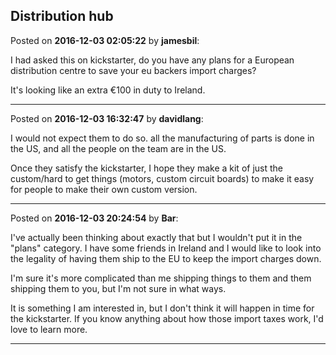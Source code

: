 ## Distribution hub
Posted on **2016-12-03 02:05:22** by **jamesbil**:

I had asked this on kickstarter, do you have any plans for a European distribution centre to save your eu backers import charges?

It's looking like an extra €100 in duty to Ireland.

---

Posted on **2016-12-03 16:32:47** by **davidlang**:

I would not expect them to do so. all the manufacturing of parts is done in the US, and all the people on the team are in the US.



Once they satisfy the kickstarter, I hope they make a kit of just the custom/hard to get things (motors, custom circuit boards) to make it easy for people to make their own custom version.

---

Posted on **2016-12-03 20:24:54** by **Bar**:

I've actually been thinking about exactly that but I wouldn't put it in the "plans" category. I have some friends in Ireland and I would like to look into the legality of having them ship to the EU to keep the import charges down. 



I'm sure it's more complicated than me shipping things to them and them shipping them to you, but I'm not sure in what ways. 



It is something I am interested in, but I don't think it will happen in time for the kickstarter. If you know anything about how those import taxes work, I'd love to learn more.

---

